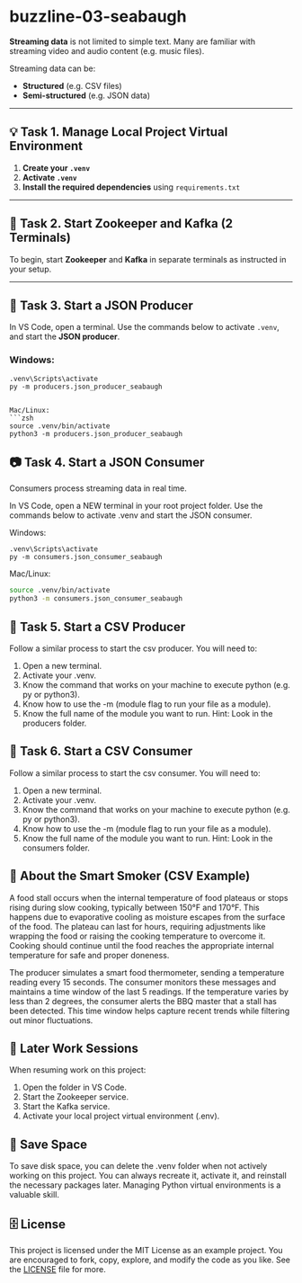 # buzzline-03-seabaugh

**Streaming data** is not limited to simple text. Many are familiar with streaming video and audio content (e.g. music files).

Streaming data can be:
- **Structured** (e.g. CSV files)
- **Semi-structured** (e.g. JSON data)

---

## :bulb: Task 1. Manage Local Project Virtual Environment

1. **Create your `.venv`**
2. **Activate `.venv`**
3. **Install the required dependencies** using `requirements.txt`

---

## :rocket: Task 2. Start Zookeeper and Kafka (2 Terminals)

To begin, start **Zookeeper** and **Kafka** in separate terminals as instructed in your setup.

---

## :pencil: Task 3. Start a JSON Producer

In VS Code, open a terminal. Use the commands below to activate `.venv`, and start the **JSON producer**.

### Windows:

```shell
.venv\Scripts\activate
py -m producers.json_producer_seabaugh


Mac/Linux:
```zsh
source .venv/bin/activate
python3 -m producers.json_producer_seabaugh
```

## :camera: Task 4. Start a JSON Consumer
Consumers process streaming data in real time.

In VS Code, open a NEW terminal in your root project folder. Use the commands below to activate .venv and start the JSON consumer.

Windows:
```shell
.venv\Scripts\activate
py -m consumers.json_consumer_seabaugh
```

Mac/Linux:
```zsh
source .venv/bin/activate
python3 -m consumers.json_consumer_seabaugh
```

## :file_folder: Task 5. Start a CSV Producer

Follow a similar process to start the csv producer. 
You will need to:
1. Open a new terminal. 
2. Activate your .venv.
3. Know the command that works on your machine to execute python (e.g. py or python3).
4. Know how to use the -m (module flag to run your file as a module).
5. Know the full name of the module you want to run. Hint: Look in the producers folder.


## :file_folder: Task 6. Start a CSV Consumer

Follow a similar process to start the csv consumer. 
You will need to:
1. Open a new terminal. 
2. Activate your .venv.
3. Know the command that works on your machine to execute python (e.g. py or python3).
4. Know how to use the -m (module flag to run your file as a module).
5. Know the full name of the module you want to run. Hint: Look in the consumers folder.


## :hamburger: About the Smart Smoker (CSV Example)

A food stall occurs when the internal temperature of food plateaus or 
stops rising during slow cooking, typically between 150°F and 170°F. 
This happens due to evaporative cooling as moisture escapes from the 
surface of the food. The plateau can last for hours, requiring 
adjustments like wrapping the food or raising the cooking temperature to 
overcome it. Cooking should continue until the food reaches the 
appropriate internal temperature for safe and proper doneness.

The producer simulates a smart food thermometer, sending a temperature 
reading every 15 seconds. The consumer monitors these messages and 
maintains a time window of the last 5 readings. 
If the temperature varies by less than 2 degrees, the consumer alerts 
the BBQ master that a stall has been detected. This time window helps 
capture recent trends while filtering out minor fluctuations.

## :memo: Later Work Sessions
When resuming work on this project:
1. Open the folder in VS Code. 
2. Start the Zookeeper service.
3. Start the Kafka service.
4. Activate your local project virtual environment (.env).

## :floppy_disk: Save Space
To save disk space, you can delete the .venv folder when not actively working on this project.
You can always recreate it, activate it, and reinstall the necessary packages later. 
Managing Python virtual environments is a valuable skill. 

## :file_cabinet: License
This project is licensed under the MIT License as an example project. 
You are encouraged to fork, copy, explore, and modify the code as you like. 
See the [LICENSE](LICENSE.txt) file for more.
